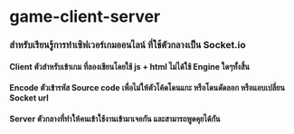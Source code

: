 # game-client-server

### สำหรับเรียนรู้การทำเซิฟเวอร์เกมออนไลน์ ที่ใช้ตัวกลางเป็น Socket.io

#### Client ตัวสำหรับเข้าเกม ที่ลองเขียนโดยใช้ js + html ไม่ได้ใช้ Engine ใดๆทั้งสิ้น

#### Encode ตัวเข้ารหัส Source code เพื่อไม่ให้ตัวโค้ดโดนแกะ หรือโดนดัดลอก หรือแอบเปลี่ยน Socket url

#### Server ตัวกลางที่ทำให้คนเข้าใช้งานเข้ามาเจอกัน และสามารถพูดคุยได้กัน
